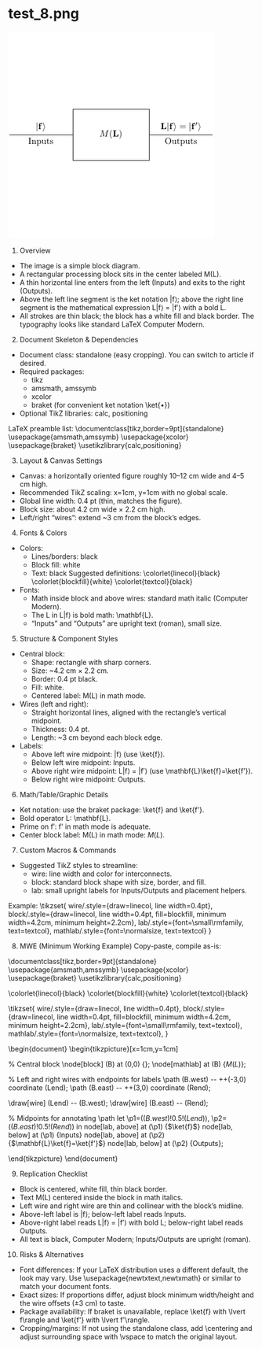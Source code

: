 # test_8.png

![test_8.png](../../../eval_dataset/images/test_8.png)

1. Overview
- The image is a simple block diagram.
- A rectangular processing block sits in the center labeled M(L).
- A thin horizontal line enters from the left (Inputs) and exits to the right (Outputs).
- Above the left line segment is the ket notation |f⟩; above the right line segment is the mathematical expression L|f⟩ = |f′⟩ with a bold L.
- All strokes are thin black; the block has a white fill and black border. The typography looks like standard LaTeX Computer Modern.

2. Document Skeleton & Dependencies
- Document class: standalone (easy cropping). You can switch to article if desired.
- Required packages:
  - tikz
  - amsmath, amssymb
  - xcolor
  - braket (for convenient ket notation \ket{•})
- Optional TikZ libraries: calc, positioning

LaTeX preamble list:
\documentclass[tikz,border=9pt]{standalone}
\usepackage{amsmath,amssymb}
\usepackage{xcolor}
\usepackage{braket}
\usetikzlibrary{calc,positioning}

3. Layout & Canvas Settings
- Canvas: a horizontally oriented figure roughly 10–12 cm wide and 4–5 cm high.
- Recommended TikZ scaling: x=1cm, y=1cm with no global scale.
- Global line width: 0.4 pt (thin, matches the figure).
- Block size: about 4.2 cm wide × 2.2 cm high.
- Left/right “wires”: extend ~3 cm from the block’s edges.

4. Fonts & Colors
- Colors:
  - Lines/borders: black
  - Block fill: white
  - Text: black
  Suggested definitions:
  \colorlet{linecol}{black}
  \colorlet{blockfill}{white}
  \colorlet{textcol}{black}
- Fonts:
  - Math inside block and above wires: standard math italic (Computer Modern).
  - The L in L|f⟩ is bold math: \mathbf{L}.
  - “Inputs” and “Outputs” are upright text (roman), small size.

5. Structure & Component Styles
- Central block:
  - Shape: rectangle with sharp corners.
  - Size: ~4.2 cm × 2.2 cm.
  - Border: 0.4 pt black.
  - Fill: white.
  - Centered label: M(L) in math mode.
- Wires (left and right):
  - Straight horizontal lines, aligned with the rectangle’s vertical midpoint.
  - Thickness: 0.4 pt.
  - Length: ~3 cm beyond each block edge.
- Labels:
  - Above left wire midpoint: |f⟩ (use \ket{f}).
  - Below left wire midpoint: Inputs.
  - Above right wire midpoint: L|f⟩ = |f′⟩ (use \mathbf{L}\ket{f}=\ket{f'}).
  - Below right wire midpoint: Outputs.

6. Math/Table/Graphic Details
- Ket notation: use the braket package: \ket{f} and \ket{f'}.
- Bold operator L: \mathbf{L}.
- Prime on f′: f' in math mode is adequate.
- Center block label: M(L) in math mode: $M(L)$.

7. Custom Macros & Commands
- Suggested TikZ styles to streamline:
  - wire: line width and color for interconnects.
  - block: standard block shape with size, border, and fill.
  - lab: small upright labels for Inputs/Outputs and placement helpers.

Example:
\tikzset{
  wire/.style={draw=linecol, line width=0.4pt},
  block/.style={draw=linecol, line width=0.4pt, fill=blockfill,
                minimum width=4.2cm, minimum height=2.2cm},
  lab/.style={font=\small\rmfamily, text=textcol},
  mathlab/.style={font=\normalsize, text=textcol}
}

8. MWE (Minimum Working Example)
Copy-paste, compile as-is:

\documentclass[tikz,border=9pt]{standalone}
\usepackage{amsmath,amssymb}
\usepackage{xcolor}
\usepackage{braket}
\usetikzlibrary{calc,positioning}

\colorlet{linecol}{black}
\colorlet{blockfill}{white}
\colorlet{textcol}{black}

\tikzset{
  wire/.style={draw=linecol, line width=0.4pt},
  block/.style={draw=linecol, line width=0.4pt, fill=blockfill,
                minimum width=4.2cm, minimum height=2.2cm},
  lab/.style={font=\small\rmfamily, text=textcol},
  mathlab/.style={font=\normalsize, text=textcol},
}

\begin{document}
\begin{tikzpicture}[x=1cm,y=1cm]

  % Central block
  \node[block] (B) at (0,0) {};
  \node[mathlab] at (B) {$M(L)$};

  % Left and right wires with endpoints for labels
  \path (B.west) -- ++(-3,0) coordinate (Lend);
  \path (B.east) -- ++(3,0)  coordinate (Rend);

  \draw[wire] (Lend) -- (B.west);
  \draw[wire] (B.east) -- (Rend);

  % Midpoints for annotating
  \path let \p1=($(B.west)!0.5!(Lend)$),
           \p2=($(B.east)!0.5!(Rend)$) in
    node[lab, above] at (\p1) {$\ket{f}$}
    node[lab, below] at (\p1) {Inputs}
    node[lab, above] at (\p2) {$\mathbf{L}\ket{f}=\ket{f'}$}
    node[lab, below] at (\p2) {Outputs};

\end{tikzpicture}
\end{document}

9. Replication Checklist
- Block is centered, white fill, thin black border.
- Text M(L) centered inside the block in math italics.
- Left wire and right wire are thin and collinear with the block’s midline.
- Above-left label is |f⟩; below-left label reads Inputs.
- Above-right label reads L|f⟩ = |f′⟩ with bold L; below-right label reads Outputs.
- All text is black, Computer Modern; Inputs/Outputs are upright (roman).

10. Risks & Alternatives
- Font differences: If your LaTeX distribution uses a different default, the look may vary. Use \usepackage{newtxtext,newtxmath} or similar to match your document fonts.
- Exact sizes: If proportions differ, adjust block minimum width/height and the wire offsets (±3 cm) to taste.
- Package availability: If braket is unavailable, replace \ket{f} with \lvert f\rangle and \ket{f'} with \lvert f'\rangle.
- Cropping/margins: If not using the standalone class, add \centering and adjust surrounding space with \vspace to match the original layout.
